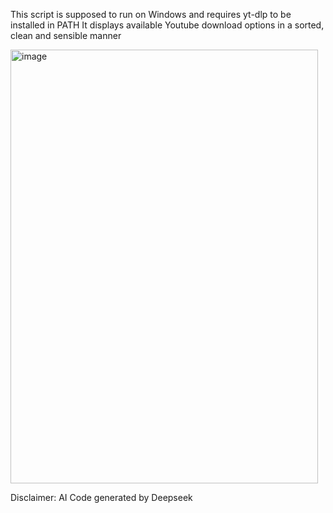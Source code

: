 This script is supposed to run on Windows and requires yt-dlp to be installed in PATH
It displays available Youtube download options in a sorted, clean and sensible manner

<img width="492" height="694" alt="image" src="https://github.com/user-attachments/assets/c7e33901-e411-47ba-af55-e52dbf8fbff5" />




Disclaimer: AI Code generated by Deepseek
